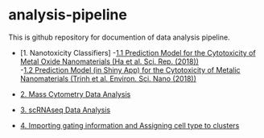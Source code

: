# analysis-pipeline

This is github repository for documention of data analysis pipeline.  

- [1. Nanotoxicity Classifiers] 
    -[1.1 Prediction Model for the Cytotoxicity of Metal Oxide Nanomaterials (Ha et al. Sci. Rep. (2018))](https://github.com/yoon-lab/analysis-pipeline/blob/main/%231Toxicity/toxicity_classifier.md)  
    -[1.2 Prediction Model (in Shiny App) for the Cytotoxicity of Metalic Nanomaterials (Trinh et al. Environ. Sci. Nano (2018))](https://github.com/yoon-lab/analysis-pipeline/tree/main/%231Toxicity/Trinh_ESNano_2018)  

- [2. Mass Cytometry Data Analysis](https://github.com/yoon-lab/analysis-pipeline/blob/main/%232Mass/CyTOF_analysis.md)  

- [3. scRNAseq Data Analysis](https://github.com/yoon-lab/analysis-pipeline/blob/main/%233scRNAseq/scRNAseq_analysis.md)

- [4. Importing gating information and Assigning cell type to clusters](https://github.com/yoon-lab/analysis-pipeline/blob/main/%232Mass/Importing_gating_hierarchy.md)

